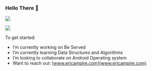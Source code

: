 ### Hello There 👋

![](https://github-readme-stats.vercel.app/api?username=eric-ampire&show_icons=true&count_private=true)

![](https://github-readme-stats.vercel.app/api/top-langs/?username=eric-ampire&layout=compact)

To get started:

- I’m currently working on Be Served 
- I’m currently learning Data Structures and Algorithms 
- I’m looking to collaborate on Android Operating system 
- Want to reach out: [www.ericampire.com](www.ericampire.com)
